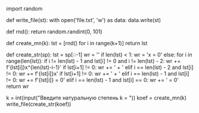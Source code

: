 import random


def write_file(st):
    with open('file.txt', 'w') as data:
        data.write(st)


def rnd():
    return random.randint(0, 101)


def create_mn(k):
    lst = [rnd() for i in range(k+1)]
    return lst


def create_str(sp):
    lst = sp[::-1]
    wr = ''
    if len(lst) < 1:
        wr = 'x = 0'
    else:
        for i in range(len(lst)):
            if i != len(lst) - 1 and lst[i] != 0 and i != len(lst) - 2:
                wr += f'{lst[i]}x^{len(lst)-i-1}'
                if lst[i+1] != 0:
                    wr += ' + '
            elif i == len(lst) - 2 and lst[i] != 0:
                wr += f'{lst[i]}x'
                if lst[i+1] != 0:
                    wr += ' + '
            elif i == len(lst) - 1 and lst[i] != 0:
                wr += f'{lst[i]} = 0'
            elif i == len(lst) - 1 and lst[i] == 0:
                wr += ' = 0'
    return wr


k = int(input("Введите натуральную степень k = "))
koef = create_mn(k)
write_file(create_str(koef))
